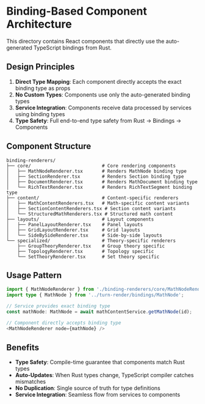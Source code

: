 # Binding-Based Component Architecture

This directory contains React components that directly use the auto-generated TypeScript bindings from Rust.

## Design Principles

1. **Direct Type Mapping**: Each component directly accepts the exact binding type as props
2. **No Custom Types**: Components use only the auto-generated binding types  
3. **Service Integration**: Components receive data processed by services using binding types
4. **Type Safety**: Full end-to-end type safety from Rust → Bindings → Components

## Component Structure

```
binding-renderers/
├── core/                          # Core rendering components
│   ├── MathNodeRenderer.tsx       # Renders MathNode binding type
│   ├── SectionRenderer.tsx        # Renders Section binding type  
│   ├── DocumentRenderer.tsx       # Renders MathDocument binding type
│   └── RichTextRenderer.tsx       # Renders RichTextSegment binding type
├── content/                       # Content-specific renderers
│   ├── MathContentRenderers.tsx   # Math-specific content variants
│   ├── SectionContentRenderers.tsx # Section content variants
│   └── StructuredMathRenderers.tsx # Structured math content
├── layouts/                       # Layout components
│   ├── PanelLayoutRenderer.tsx    # Panel layouts
│   ├── GridLayoutRenderer.tsx     # Grid layouts
│   └── SideBySideRenderer.tsx     # Side-by-side layouts
└── specialized/                   # Theory-specific renderers
    ├── GroupTheoryRenderer.tsx    # Group theory specific
    ├── TopologyRenderer.tsx       # Topology specific
    └── SetTheoryRenderer.tsx      # Set theory specific
```

## Usage Pattern

```typescript
import { MathNodeRenderer } from './binding-renderers/core/MathNodeRenderer';
import type { MathNode } from '../turn-render/bindings/MathNode';

// Service provides exact binding type
const mathNode: MathNode = await mathContentService.getMathNode(id);

// Component directly accepts binding type
<MathNodeRenderer node={mathNode} />
```

## Benefits

- **Type Safety**: Compile-time guarantee that components match Rust types
- **Auto-Updates**: When Rust types change, TypeScript compiler catches mismatches
- **No Duplication**: Single source of truth for type definitions
- **Service Integration**: Seamless flow from services to components 